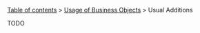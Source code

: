 [Table of contents](tutorial-toc.html) > [Usage of Business Objects](tutorial-usage.html) > Usual Additions

TODO
